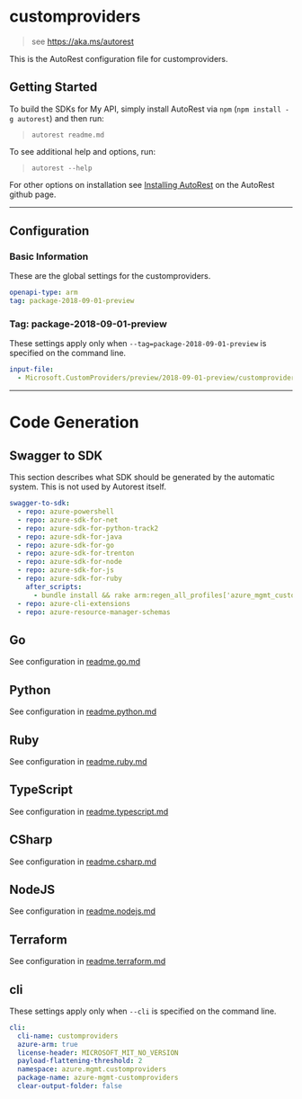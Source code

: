 # customproviders

> see https://aka.ms/autorest

This is the AutoRest configuration file for customproviders.

## Getting Started

To build the SDKs for My API, simply install AutoRest via `npm` (`npm install -g autorest`) and then run:

> `autorest readme.md`

To see additional help and options, run:

> `autorest --help`

For other options on installation see [Installing AutoRest](https://aka.ms/autorest/install) on the AutoRest github page.

---

## Configuration

### Basic Information

These are the global settings for the customproviders.

```yaml
openapi-type: arm
tag: package-2018-09-01-preview
```

### Tag: package-2018-09-01-preview

These settings apply only when `--tag=package-2018-09-01-preview` is specified on the command line.

```yaml $(tag) == 'package-2018-09-01-preview'
input-file:
  - Microsoft.CustomProviders/preview/2018-09-01-preview/customproviders.json
```

---

# Code Generation

## Swagger to SDK

This section describes what SDK should be generated by the automatic system.
This is not used by Autorest itself.

```yaml $(swagger-to-sdk)
swagger-to-sdk:
  - repo: azure-powershell
  - repo: azure-sdk-for-net
  - repo: azure-sdk-for-python-track2
  - repo: azure-sdk-for-java
  - repo: azure-sdk-for-go
  - repo: azure-sdk-for-trenton
  - repo: azure-sdk-for-node
  - repo: azure-sdk-for-js
  - repo: azure-sdk-for-ruby
    after_scripts:
      - bundle install && rake arm:regen_all_profiles['azure_mgmt_customproviders']
  - repo: azure-cli-extensions
  - repo: azure-resource-manager-schemas
```

## Go

See configuration in [readme.go.md](./readme.go.md)

## Python

See configuration in [readme.python.md](./readme.python.md)

## Ruby

See configuration in [readme.ruby.md](./readme.ruby.md)

## TypeScript

See configuration in [readme.typescript.md](./readme.typescript.md)

## CSharp

See configuration in [readme.csharp.md](./readme.csharp.md)

## NodeJS

See configuration in [readme.nodejs.md](./readme.nodejs.md)

## Terraform

See configuration in [readme.terraform.md](./readme.terraform.md)



## cli

These settings apply only when `--cli` is specified on the command line.

``` yaml $(cli)
cli:
  cli-name: customproviders
  azure-arm: true
  license-header: MICROSOFT_MIT_NO_VERSION
  payload-flattening-threshold: 2
  namespace: azure.mgmt.customproviders
  package-name: azure-mgmt-customproviders
  clear-output-folder: false
```

